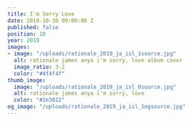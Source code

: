 ```yaml
---
title: I'm Sorry Love
date: 2019-10-30 09:00:00 Z
published: false
position: 10
year: 2019
images:
- image: "/uploads/rationale_2019_ja_isl_1source.jpg"
  alt: rationale james anya i'm sorry, love album cover
  image_ratio: 3-2
  color: "#4f4f4f"
thumb_image:
  image: "/uploads/rationale_2019_ja_isl_0source.jpg"
  alt: rationale james anya i'm sorry, love
  color: "#2e3022"
og_image: "/uploads/rationale_2019_ja_isl_1ogsource.jpg"
---
```


